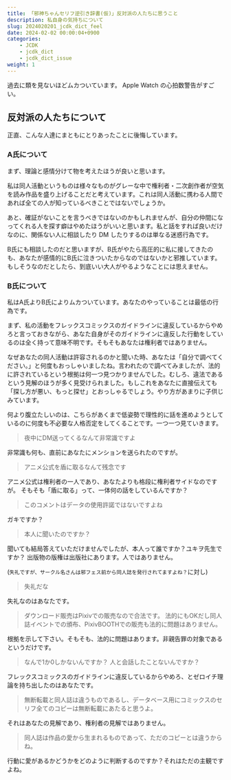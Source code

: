 ```yaml
---
title: 「邪神ちゃんセリフ逆引き辞書(仮)」反対派の人たちに思うこと
description: 私自身の気持ちについて
slug: 2024020201_jcdk_dict_feel
date: 2024-02-02 00:00:04+0900
categories:
    - JCDK
    - jcdk_dict
    - jcdk_dict_issue
weight: 1
---
```


過去に類を見ないほどムカついています。 Apple Watch の心拍数警告がすごい。

## 反対派の人たちについて

正直、こんな人達にまともにとりあったことに後悔しています。

### A氏について

まず、理論と感情分けて物を考えたほうが良いと思います。

私は同人活動というものは様々なものがグレーな中で権利者・二次創作者が空気を読み作品を盛り上げることだと考えています。これは同人活動に携わる人間であれば全ての人が知っているべきことではないでしょうか。

あと、確証がないことを言うべきではないのかもしれませんが、自分の仲間になってくれる人を探す癖はやめたほうがいいと思います。私と話をすれば良いだけなのに、関係ない人に相談したり DM したりするのは単なる迷惑行為です。

B氏にも相談したのだと思いますが、B氏がやたら高圧的に私に接してきたのも、あなたが感情的にB氏に泣きついたからなのではないかと邪推しています。
もしそうなのだとしたら、到底いい大人がやるようなことには思えません。

### B氏について
私はA氏よりB氏によりムカついています。あなたのやっていることは最低の行為です。

まず、私の活動をフレックスコミックスのガイドラインに違反しているからやめろと言っておきながら、あなた自身がそのガイドラインに違反した行動をしているのは全く持って意味不明です。そもそもあなたは権利者ではありません。

なぜあなたの同人活動は許容されるのかと聞いた時、あなたは「自分で調べてください。」と何度もおっしゃいましたね。言われたので調べてみましたが、法的に許されているという根拠は何一つ見つかりませんでした。むしろ、違法であるという見解のほうが多く見受けられました。もしこれをあなたに直接伝えても「探し方が悪い、もっと探せ」とおっしゃるでしょう。やり方があまりに子供じみています。

何より腹立たしいのは、こちらがあくまで低姿勢で理性的に話を進めようとしているのに何度も不必要な人格否定をしてくることです。一つ一つ見ていきます。

> 夜中にDM送ってくるなんて非常識ですよ

非常識も何も、直前にあなたにメンションを送られたのですが。

> アニメ公式を盾に取るなんて残念です

アニメ公式は権利者の一人であり、あなたよりも格段に権利者サイドなのですが。
そもそも「盾に取る」って、一体何の話をしているんですか？

> このコメントはデータの使用許諾ではないですよね

ガキですか？

> 本人に聞いたのですか？

聞いても結局答えていただけませんでしたが、本人って誰ですか？ユキヲ先生ですか？
出版物の版権は出版社にあります。人ではありません。

(`失礼ですが、サークル名さんは邪フェス前から同人誌を発行されてますよね？`に対し)
> 失礼だな

失礼なのはあなたです。

> ダウンロード販売はPixivでの販売なので合法です。
> 法的にもOKだし同人誌イベントでの頒布、PixivBOOTHでの販売も法的に問題はありません。

根拠を示して下さい。そもそも、法的に問題はあります。非親告罪の対象であるというだけです。

> なんで1か0しかないんですか？
> 人と会話したことないんですか？

フレックスコミックスのガイドラインに違反しているからやめろ、とゼロイチ理論を持ち出したのはあなたです。

> 無断転載と同人誌は違うものであるし、データベース用にコミックスのセリフ全てのコピーは無断転載にあたると思うよ。

それはあなたの見解であり、権利者の見解ではありません。

> 同人誌は作品の愛から生まれるものであって、ただのコピーとは違うからね。

行動に愛があるかどうかをどのように判断するのですか？それはただの主観ですよね。

